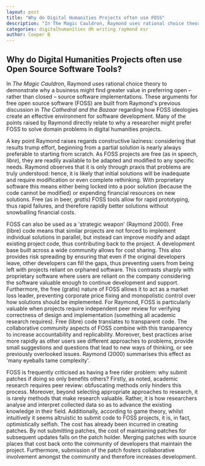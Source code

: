 ```yaml
---
layout: post
title: "Why do Digital Humanities Projects often use FOSS"
description: "In The Magic Cauldron, Raymond uses rational choice theory to demonstrate why a business might find greater value in preferring open – rather than closed – source software implementations. These arguments for free open source software (FOSS) are built from Raymond's previous discussion in The Cathedral and the Bazaar regarding how FOSS ideologies create an effective environment for software development. Many of the points raised by Raymond directly relate to why a researcher might prefer FOSS to solve domain problems in digital humanities projects."
categories: digitalhumanities dh writing raymond esr
author: Cooper B
---
```


## Why do Digital Humanities Projects often use Open Source Software Tools?
In *The Magic Cauldron*, Raymond uses rational choice theory to demonstrate why a business might find greater value in preferring open – rather than closed – source software implementations. These arguments for free open source software (FOSS) are built from Raymond's previous discussion in *The Cathedral and the Bazaar* regarding how FOSS ideologies create an effective environment for software development. Many of the points raised by Raymond directly relate to why a researcher might prefer FOSS to solve domain problems in digital humanities projects. 

A key point Raymond raises regards constructive laziness: considering that results trump effort, beginning from a partial solution is nearly always preferable to starting from scratch. As FOSS projects are free (as in speech, *libre*), they are readily available to be adapted and modified to any specific needs. Raymond observes that it is only through praxis that problems are truly understood: hence, it is likely that initial solutions will be inadequate and require modification or even complete rethinking. With proprietary software this means either being locked into a poor solution (because the code cannot be modified) or expending financial resources on new solutions.  Free (as in beer, *gratis*) FOSS tools allow for rapid prototyping, thus rapid failures, and therefore rapidly better solutions without snowballing financial costs. 

FOSS can also be used as a 'strategic weapon' (Raymond 2000). Free (libre) code means that similar projects are not forced to implement individual solutions in parallel, but instead can improve modify and adapt existing project code, thus contributing back to the project. A development base built across a wide community allows for cost sharing. This also provides risk spreading by ensuring that even if the original developers leave, other developers can fill the gaps, thus preventing users from being left with projects reliant on orphaned software. This contrasts sharply with proprietary software where users are reliant on the company considering the software valuable enough to continue development and support. Furthermore, the free (gratis) nature of FOSS allows it to act as a market loss leader, preventing corporate price fixing and monopolistic control over how solutions should be implemented.
For Raymond, FOSS is particularly valuable when projects require independent peer review for verifying correctness of design and implementation (something all academic research requires). Free (libre) code translates to transparent code.  The collaborative community aspects of FOSS combine with this transparency to increase accountability and replicability. Moreover, best practices arise more rapidly as other users see different approaches to problems, provide small suggestions and questions that lead to new ways of thinking, or see previously overlooked issues. Raymond (2000) summarises this effect as 'many eyeballs tame complexity'.

FOSS is frequently criticised as having a free rider problem: why submit patches if doing so only benefits others? Firstly, as noted, academic research requires peer review: obfuscating methods only hinders this process. Moreover, beyond selecting appropriate approaches to research, it is rarely methods that make research valuable. Rather, it is how researchers analyse and interpret collected data so as to advance the existing knowledge in their field. Additionally, according to game theory, whilst intuitively it seems altruistic to submit code to FOSS projects, it is, in fact, optimistically selfish. The cost has already been incurred in creating patches. By not submitting patches, the cost of maintaining patches for subsequent updates falls on the patch holder. Merging patches with source places that cost back onto the community of developers that maintain the project. Furthermore, submission of the patch fosters collaborative involvement amongst the community and therefore increases development.
